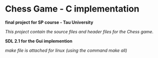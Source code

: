 # Chess Game - C implementation
**final project for SP course - Tau University**

_This project contain the source files and header files for the Chess game._

**SDL 2.1 for the Gui implemention**

_make file is attached for linux (using the command make all)_

